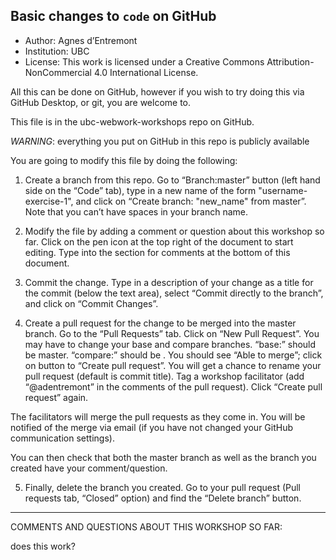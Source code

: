 ## Basic changes to `code` on GitHub

* Author: Agnes d’Entremont
* Institution: UBC
* License: This work is licensed under a Creative Commons Attribution-NonCommercial 4.0 International License.

All this can be done on GitHub, however if you wish to try doing this via GitHub Desktop, or git, you are welcome to.  

This file is in the ubc-webwork-workshops repo on GitHub. 

*WARNING*: everything you put on GitHub in this repo is publicly available

You are going to modify this file by doing the following:

1. Create a branch from this repo. 
Go to “Branch:master” button (left hand side on the “Code” tab), type in a new name of the form "username-exercise-1", and click on “Create branch: "new_name" from master”.  Note that you can’t have spaces in your branch name.  

2. Modify the file by adding a comment or question about this workshop so far. 
Click on the pen icon at the top right of the document to start editing.  Type into the section for comments at the bottom of this document.  

3. Commit the change.
Type in a description of your change as a title for the commit (below the text area), select “Commit directly to the <name-of-your-branch> branch”, and click on “Commit Changes”.  

4. Create a pull request for the change to be merged into the master branch.
Go to the “Pull Requests” tab.  Click on “New Pull Request”. You may have to change your base and compare branches.  “base:” should be master.  “compare:” should be <name-of-your-branch>. You should see “Able to merge”; click on button to “Create pull request”. You will get a chance to rename your pull request (default is commit title). Tag a workshop facilitator (add “@adentremont” in the comments of the pull request).  Click “Create pull request” again.  

The facilitators will merge the pull requests as they come in.  You will be notified of the merge via email (if you have not changed your GitHub communication settings). 

You can then check that both the master branch as well as the branch you created have your comment/question. 

5. Finally, delete the branch you created.
Go to your pull request (Pull requests tab, “Closed” option) and find the “Delete branch” button.  

*******
COMMENTS AND QUESTIONS ABOUT THIS WORKSHOP SO FAR:

does this work?
